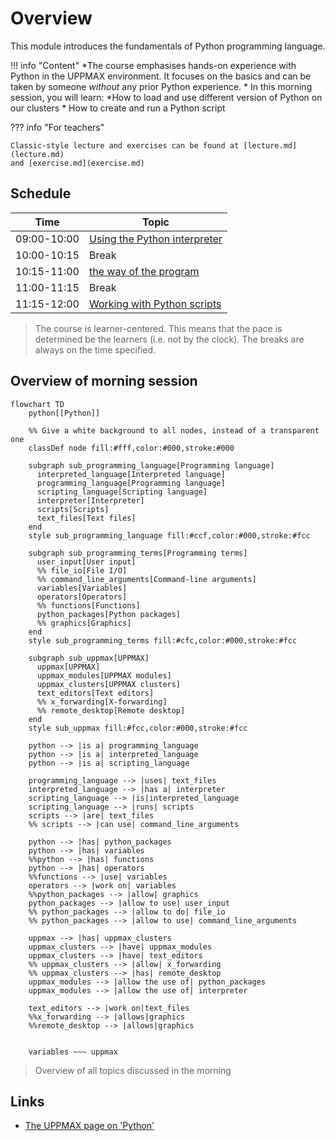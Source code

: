 # Overview

This module introduces the fundamentals of Python programming language.

!!! info "Content"
    *The course emphasises hands-on experience with Python in the UPPMAX
      environment. It focuses on the basics and can be taken by someone *without*
      any prior Python experience.
    * In this morning session, you will learn:
        *How to load and use different version of Python on our clusters
        * How to create and run a Python script

??? info "For teachers"

    Classic-style lecture and exercises can be found at [lecture.md](lecture.md)
    and [exercise.md](exercise.md)

## Schedule

 Time          | Topic                                                           
---------------|-----------------------------------------------------------------
 09:00-10:00   | [Using the Python interpreter](using_the_python_interpreter.md) 
 10:00-10:15   | Break                                                           
 10:15-11:00   | [the way of the program](the_way_of_the_program.md)             
 11:00-11:15   | Break                                                           
 11:15-12:00   | [Working with Python scripts](working_with_python_scripts.md)   

> The course is learner-centered. This means that the pace is determined
> be the learners (i.e. not by the clock).
> The breaks are always on the time specified.

## Overview of morning session

```mermaid
flowchart TD
    python[[Python]]

    %% Give a white background to all nodes, instead of a transparent one
    classDef node fill:#fff,color:#000,stroke:#000

    subgraph sub_programming_language[Programming language]
      interpreted_language[Interpreted language]
      programming_language[Programming language]
      scripting_language[Scripting language]
      interpreter[Interpreter]
      scripts[Scripts]
      text_files[Text files]
    end
    style sub_programming_language fill:#ccf,color:#000,stroke:#fcc

    subgraph sub_programming_terms[Programming terms]
      user_input[User input]
      %% file_io[File I/O]
      %% command_line_arguments[Command-line arguments]
      variables[Variables]
      operators[Operators]
      %% functions[Functions]
      python_packages[Python packages]
      %% graphics[Graphics]
    end 
    style sub_programming_terms fill:#cfc,color:#000,stroke:#fcc

    subgraph sub_uppmax[UPPMAX]
      uppmax[UPPMAX]
      uppmax_modules[UPPMAX modules]
      uppmax_clusters[UPPMAX clusters]
      text_editors[Text editors]
      %% x_forwarding[X-forwarding]
      %% remote_desktop[Remote desktop]
    end
    style sub_uppmax fill:#fcc,color:#000,stroke:#fcc

    python --> |is a| programming_language
    python --> |is a| interpreted_language
    python --> |is a| scripting_language

    programming_language --> |uses| text_files
    interpreted_language --> |has a| interpreter
    scripting_language --> |is|interpreted_language
    scripting_language --> |runs| scripts
    scripts --> |are| text_files
    %% scripts --> |can use| command_line_arguments

    python --> |has| python_packages
    python --> |has| variables
    %%python --> |has| functions
    python --> |has| operators
    %%functions --> |use| variables
    operators --> |work on| variables
    %%python_packages --> |allow| graphics
    python_packages --> |allow to use| user_input
    %% python_packages --> |allow to do| file_io
    %% python_packages --> |allow to use| command_line_arguments

    uppmax --> |has| uppmax_clusters
    uppmax_clusters --> |have| uppmax_modules
    uppmax_clusters --> |have| text_editors
    %% uppmax_clusters --> |allow| x_forwarding
    %% uppmax_clusters --> |has| remote_desktop
    uppmax_modules --> |allow the use of| python_packages
    uppmax_modules --> |allow the use of| interpreter

    text_editors --> |work on|text_files
    %%x_forwarding --> |allows|graphics
    %%remote_desktop --> |allows|graphics
    

    variables ~~~ uppmax
```

> Overview of all topics discussed in the morning

## Links

* [The UPPMAX page on 'Python'](http://docs.uppmax.uu.se/software/python/)
